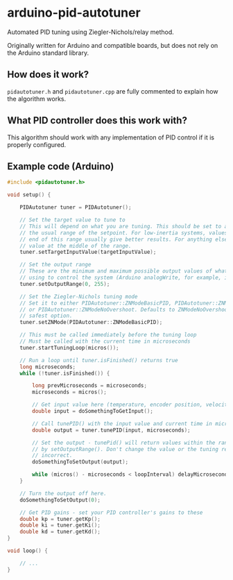 # arduino-pid-autotuner
Automated PID tuning using Ziegler-Nichols/relay method.

Originally written for Arduino and compatible boards, but does not rely on the Arduino standard library.

## How does it work?
`pidautotuner.h` and `pidautotuner.cpp` are fully commented to explain how the algorithm works.

## What PID controller does this work with?
This algorithm should work with any implementation of PID control if it is properly configured.

## Example code (Arduino)
```c
#include <pidautotuner.h>

void setup() {

    PIDAutotuner tuner = PIDAutotuner();

    // Set the target value to tune to
    // This will depend on what you are tuning. This should be set to a value within
    // the usual range of the setpoint. For low-inertia systems, values at the lower
    // end of this range usually give better results. For anything else, start with a
    // value at the middle of the range.
    tuner.setTargetInputValue(targetInputValue);

    // Set the output range
    // These are the minimum and maximum possible output values of whatever you are
    // using to control the system (Arduino analogWrite, for example, is 0-255)
    tuner.setOutputRange(0, 255);

    // Set the Ziegler-Nichols tuning mode
    // Set it to either PIDAutotuner::ZNModeBasicPID, PIDAutotuner::ZNModeLessOvershoot,
    // or PIDAutotuner::ZNModeNoOvershoot. Defaults to ZNModeNoOvershoot as it is the
    // safest option.
    tuner.setZNMode(PIDAutotuner::ZNModeBasicPID);

    // This must be called immediately before the tuning loop
    // Must be called with the current time in microseconds
    tuner.startTuningLoop(micros());

    // Run a loop until tuner.isFinished() returns true
    long microseconds;
    while (!tuner.isFinished()) {

        long prevMicroseconds = microseconds;
        microseconds = micros();

        // Get input value here (temperature, encoder position, velocity, etc)
        double input = doSomethingToGetInput();

        // Call tunePID() with the input value and current time in microseconds
        double output = tuner.tunePID(input, microseconds);

        // Set the output - tunePid() will return values within the range configured
        // by setOutputRange(). Don't change the value or the tuning results will be
        // incorrect.
        doSomethingToSetOutput(output);

        while (micros() - microseconds < loopInterval) delayMicroseconds(1);
    }

    // Turn the output off here.
    doSomethingToSetOutput(0);

    // Get PID gains - set your PID controller's gains to these
    double kp = tuner.getKp();
    double ki = tuner.getKi();
    double kd = tuner.getKd();
}

void loop() {

    // ...
}
```
